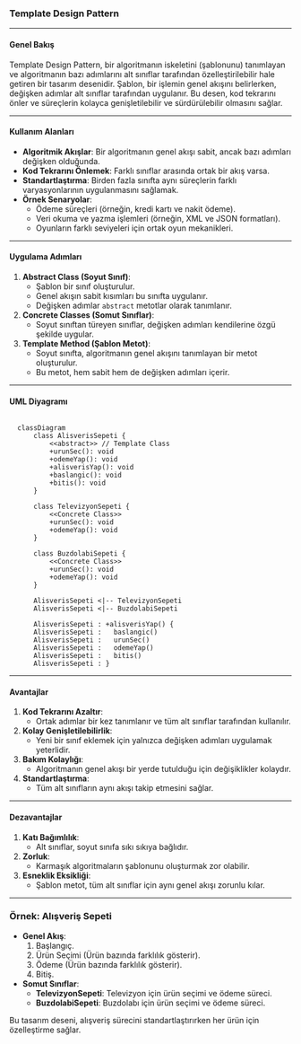 ### **Template Design Pattern**

---

#### **Genel Bakış**
Template Design Pattern, bir algoritmanın iskeletini (şablonunu) tanımlayan ve algoritmanın bazı adımlarını alt sınıflar tarafından özelleştirilebilir hale getiren bir tasarım desenidir. Şablon, bir işlemin genel akışını belirlerken, değişken adımlar alt sınıflar tarafından uygulanır. Bu desen, kod tekrarını önler ve süreçlerin kolayca genişletilebilir ve sürdürülebilir olmasını sağlar.

---

#### **Kullanım Alanları**
- **Algoritmik Akışlar**: Bir algoritmanın genel akışı sabit, ancak bazı adımları değişken olduğunda.
- **Kod Tekrarını Önlemek**: Farklı sınıflar arasında ortak bir akış varsa.
- **Standartlaştırma**: Birden fazla sınıfta aynı süreçlerin farklı varyasyonlarının uygulanmasını sağlamak.
- **Örnek Senaryolar**:
    - Ödeme süreçleri (örneğin, kredi kartı ve nakit ödeme).
    - Veri okuma ve yazma işlemleri (örneğin, XML ve JSON formatları).
    - Oyunların farklı seviyeleri için ortak oyun mekanikleri.

---

#### **Uygulama Adımları**
1. **Abstract Class (Soyut Sınıf)**:
    - Şablon bir sınıf oluşturulur.
    - Genel akışın sabit kısımları bu sınıfta uygulanır.
    - Değişken adımlar `abstract` metotlar olarak tanımlanır.
2. **Concrete Classes (Somut Sınıflar)**:
    - Soyut sınıftan türeyen sınıflar, değişken adımları kendilerine özgü şekilde uygular.
3. **Template Method (Şablon Metot)**:
    - Soyut sınıfta, algoritmanın genel akışını tanımlayan bir metot oluşturulur.
    - Bu metot, hem sabit hem de değişken adımları içerir.

---

#### **UML Diyagramı**

```mermaid

  classDiagram
      class AlisverisSepeti {
          <<abstract>> // Template Class
          +urunSec(): void
          +odemeYap(): void
          +alisverisYap(): void
          +baslangic(): void
          +bitis(): void
      }

      class TelevizyonSepeti {
          <<Concrete Class>>
          +urunSec(): void
          +odemeYap(): void
      }

      class BuzdolabiSepeti {
          <<Concrete Class>>
          +urunSec(): void
          +odemeYap(): void
      }

      AlisverisSepeti <|-- TelevizyonSepeti
      AlisverisSepeti <|-- BuzdolabiSepeti

      AlisverisSepeti : +alisverisYap() {
      AlisverisSepeti :   baslangic()
      AlisverisSepeti :   urunSec()
      AlisverisSepeti :   odemeYap()
      AlisverisSepeti :   bitis()
      AlisverisSepeti : }
```

---

#### **Avantajlar**
1. **Kod Tekrarını Azaltır**:
    - Ortak adımlar bir kez tanımlanır ve tüm alt sınıflar tarafından kullanılır.
2. **Kolay Genişletilebilirlik**:
    - Yeni bir sınıf eklemek için yalnızca değişken adımları uygulamak yeterlidir.
3. **Bakım Kolaylığı**:
    - Algoritmanın genel akışı bir yerde tutulduğu için değişiklikler kolaydır.
4. **Standartlaştırma**:
    - Tüm alt sınıfların aynı akışı takip etmesini sağlar.

---

#### **Dezavantajlar**
1. **Katı Bağımlılık**:
    - Alt sınıflar, soyut sınıfa sıkı sıkıya bağlıdır.
2. **Zorluk**:
    - Karmaşık algoritmaların şablonunu oluşturmak zor olabilir.
3. **Esneklik Eksikliği**:
    - Şablon metot, tüm alt sınıflar için aynı genel akışı zorunlu kılar.

---

### **Örnek: Alışveriş Sepeti**
- **Genel Akış**:
    1. Başlangıç.
    2. Ürün Seçimi (Ürün bazında farklılık gösterir).
    3. Ödeme (Ürün bazında farklılık gösterir).
    4. Bitiş.
- **Somut Sınıflar**:
    - **TelevizyonSepeti**: Televizyon için ürün seçimi ve ödeme süreci.
    - **BuzdolabiSepeti**: Buzdolabı için ürün seçimi ve ödeme süreci.

Bu tasarım deseni, alışveriş sürecini standartlaştırırken her ürün için özelleştirme sağlar.
